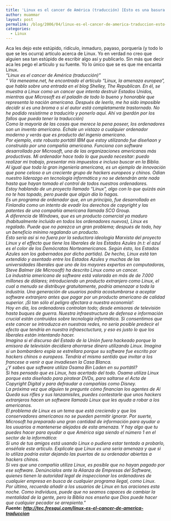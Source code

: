 ```yaml
---
title: 'Linux es el cancer de América (traducción) [Esto es una basura de artículo]'
author: muammar
layout: post
permalink: /blog/2006/04/linux-es-el-cancer-de-america-traduccion-esto-es-una-basura-de-articulo/
categories:
  - Linux
---
```

Aca les dejo este estúpido, ridículo, inmaduro, payaso, porquería (y todo lo que se les ocurra) artículo acerca de Linux. Yo en verdad no creo que alguien sea tan estúpido de escribir algo así y publicarlo. Sin más que decir aca les pego el artículo y su fuente. Yo lo único que se es que me encanta Linux.  
*&#8220;Linux es el cancer de América (traducción)&#8221;  
&#8221; Vía meneame.net, he encontrado el artículo &#8220;Linux, la amenaza europea&#8221;, que habla sobre una entrada en el blog Shelley, The Republican. En él, se muestra a Linux como un cancer que intenta destruir Estados Unidos, mientras que Microsoft es el paladín de todo lo bueno y honorable que representa la nación americana. Después de leerlo, me ha sido imposible decidir si es una broma o si el autor está completamente trastornado. No he podido resistirme a traducirlo y ponerlo aquí. Ahí va (perdón por los fallos que pueda tener la traducción)  
Como la mayoría de las cosas que merece la pena poseer, los ordenadores son un invento americano. Échale un vistazo a cualquier ordenador moderno y verás que es producto del ingenio americano.  
Por ejemplo, este robusto portátil IBM que estoy utilizando fue diseñaon y construido por una compañía americana. Funciona con software desarrollado por Microsoft, una de las organizaciones americanas más productivas. Mi ordenador hace todo lo que pueda necesitar: puedo realizar mi trabajo, presentar mis impuestos e incluso buscar en la Biblia.  
Al igual que toda la gran ingeniería americana, es un ejemplo de innovación que pone celoso a un creciente grupo de hackers europeos y chinos. Odian nuestro liderazgo en tecnología informática y no se detendrán ante nada hasta que hayan tomado el control de todos nuestros ordenadores.  
Estoy hablando de un proyecto llamado &#8220;Linux&#8221;, algo con lo que quizás aún no te has topado, pero puede que algún día lo hagas.  
Es un programa de ordenador que, en un principio, fue desarrollado en Finlandia como un intento de evadir los derechos de copyright y las patentes de una compañía americana llamada SCO Group.  
A diferencia de Windows, que es un producto comercial ya maduro (habitualmente incluido en todos los ordenadores nuevos), Linux es regalado. Puede que no parezca un gran problema; después de todo, hay un beneficio mínimo regalando un producto.  
Ésto sería así si no fuera por la seductora ideología Marxista del proyecto Linux y el effecto que tiene los liberales de los Estados Azules (n.t: el azul es el color de los Demócratas Norteamericanos. Según ésto, los Estados Azules son los gobernados por dicho partido). De hecho, Linux está tan extendido y asentado entre los Estados Azules y muchas de las universidades liberales que uno de los mayores expertos en computadoras, Steve Balmer (de Microsoft) ha descrito Linux como un cancer.  
La industria americana de software está valorada en más de de 7.000 millones de dólares; introduciendo un producto extranjero como Linux, el cual a menudo se distribuye gratuitamente, podría amenazar a toda la industria. Una generación de usuarios podría acostumbrarse a aceptar software extranjero antes que pagar por un producto americano de calidad superior. ¡Si tan sólo el peligro afectara a nuestra economía!:  
Hoy en día, los ordenadores controlan todo; desde emisoras de televisión hasta buques de guerra. Nuestra infraestructura de defensa e información crucial están contruidos sobre tecnología informática. Si consentimos que este cancer se introduzca en nuestras redes, no sería posible predecir el efecto que tendría en nuestra infraesctuctura, y eso es justo lo que los liberales están intentando hacer.  
Imagina si el discurso del Estado de la Unión fuera hackeado porque la emisora de televisión decidiera ahorrarse dinero utilizando Linux. Imagina si un bombardero espía se estrellara porque su software fue escrito por hackers chinos o europeos. Tendría el mismo sentido que invitar a los francese a venir a que invadiesen la Casa Blanca.  
¿Y sabes que software utiliza Osama Bin Laden en su portátil?  
Si has pensado que es Linux, has acertado del todo. Osama utiliza Linux porque esta diseñado para piratear DVDs, para saltarse el Acta de Copyright Digital y para defraudar a compañías como Disney.  
La próxima vez que alguien te pregunte cómo financian los agentes de Al Queda sus rifles y sus lanzamisiles, puedes contestarle que unos hackers extranjeros hacen un software llamado Linux que les ayuda a robar a los americanos.  
El problema de Linux es un tema que está creciendo y que los conservadores americanos no se pueden permitir ignorar. Por suerte, Microsoft ha preparado una gran cantidad de información para ayudar a los usuarios a mantenerse alejados de esta amenaza. Y hay algo que tu puedes hacer para ayudar a que América siga siendo el número 1 en el sector de la informática:  
Si uno de tus amigos está usando Linux o pudiera estar tentado a probarlo, enséñale este artículo. Explicale que Linux es una seria amenaza y que si lo utiliza podría estar dejando las puertas de su ordenador abiertas a hackers chinos.  
Si ves que una compañía utiliza Linux, es posible que no hayan pagado por ese software. Denúncialos ante la Alianza de Empresas del Software, quienes tienen la autoridad legal de inspeccionar los ordenadores de cualquier empresa en busca de cualquier programa ilegal, como Linux.  
Por último, recuerda añadir a los usuarios de Linux en tus oraciones esta noche. Como individuos, puede que no seamos capaces de cambiar la mentalidad de la gente, pero la Biblia nos enseña que Dios puede hacer que cualquier pecador se arrepienta.&#8221;*  
***Fuente: http://tec.fresqui.com/linux-es-el-cancer-de-america-traduccion***
